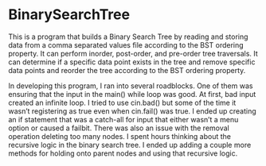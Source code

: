 # BinarySearchTree

This is a program that builds a Binary Search Tree by reading and storing 
data from a comma separated values file according to the BST ordering property. 
It can perform inorder, post-order, and pre-order tree traversals. It can 
determine if a specific data point exists in the tree and remove specific 
data points and reorder the tree according to the BST ordering property.

​In developing this program, I ran into several roadblocks. One of them was 
ensuring that the input in the main() while loop was good. At first, 
bad input created an infinite loop. I tried to use cin.bad() but some of 
the time it wasn’t registering as true even when cin.fail() was true. 
I ended up creating an if statement that was a catch-all for input that 
either wasn’t a menu option or caused a failbit. There was also an issue 
with the removal operation deleting too many nodes. I spent hours thinking 
about the recursive logic in the binary search tree. I ended up adding
a couple more methods for holding onto parent nodes and using that recursive 
logic.